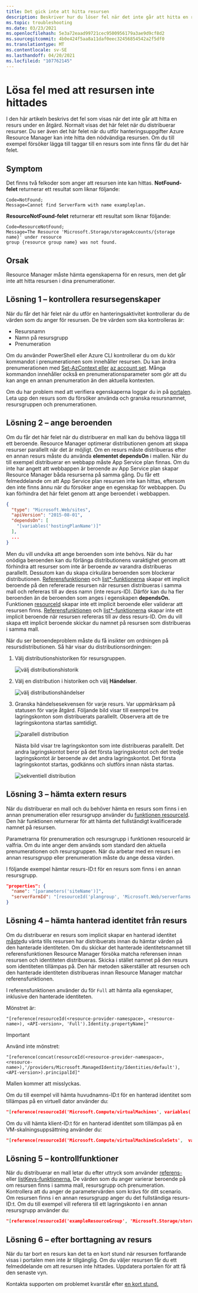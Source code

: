 ```yaml
---
title: Det gick inte att hitta resursen
description: Beskriver hur du löser fel när det inte går att hitta en resurs. Felet kan inträffa när du distribuerar en Azure Resource Manager eller när du vidtar hanteringsåtgärder.
ms.topic: troubleshooting
ms.date: 03/23/2021
ms.openlocfilehash: 5e3a72eaad99721cec9500956179a3ae9d9cf8d2
ms.sourcegitcommit: 4b0e424f5aa8a11daf0eec32456854542a2f5df0
ms.translationtype: MT
ms.contentlocale: sv-SE
ms.lasthandoff: 04/20/2021
ms.locfileid: "107762145"
---
```

# <a name="resolve-resource-not-found-errors"></a>Lösa fel med att resursen inte hittades

I den här artikeln beskrivs det fel som visas när det inte går att hitta en resurs under en åtgärd. Normalt visas det här felet när du distribuerar resurser. Du ser även det här felet när du utför hanteringsuppgifter Azure Resource Manager kan inte hitta den nödvändiga resursen. Om du till exempel försöker lägga till taggar till en resurs som inte finns får du det här felet.

## <a name="symptom"></a>Symptom

Det finns två felkoder som anger att resursen inte kan hittas. **NotFound-felet** returnerar ett resultat som liknar följande:

```
Code=NotFound;
Message=Cannot find ServerFarm with name exampleplan.
```

**ResourceNotFound-felet** returnerar ett resultat som liknar följande:

```
Code=ResourceNotFound;
Message=The Resource 'Microsoft.Storage/storageAccounts/{storage name}' under resource
group {resource group name} was not found.
```

## <a name="cause"></a>Orsak

Resource Manager måste hämta egenskaperna för en resurs, men det går inte att hitta resursen i dina prenumerationer.

## <a name="solution-1---check-resource-properties"></a>Lösning 1 – kontrollera resursegenskaper

När du får det här felet när du utför en hanteringsaktivitet kontrollerar du de värden som du anger för resursen. De tre värden som ska kontrolleras är:

* Resursnamn
* Namn på resursgrupp
* Prenumeration

Om du använder PowerShell eller Azure CLI kontrollerar du om du kör kommandot i prenumerationen som innehåller resursen. Du kan ändra prenumerationen med [Set-AzContext eller](/powershell/module/Az.Accounts/Set-AzContext) [az account set](/cli/azure/account#az_account_set). Många kommandon innehåller också en prenumerationsparameter som gör att du kan ange en annan prenumeration än den aktuella kontexten.

Om du har problem med att verifiera egenskaperna loggar du in på [portalen](https://portal.azure.com). Leta upp den resurs som du försöker använda och granska resursnamnet, resursgruppen och prenumerationen.

## <a name="solution-2---set-dependencies"></a>Lösning 2 – ange beroenden

Om du får det här felet när du distribuerar en mall kan du behöva lägga till ett beroende. Resource Manager optimerar distributionen genom att skapa resurser parallellt när det är möjligt. Om en resurs måste distribueras efter en annan resurs måste du använda **elementet dependsOn** i mallen. När du till exempel distribuerar en webbapp måste App Service plan finnas. Om du inte har angett att webbappen är beroende av App Service plan skapar Resource Manager båda resurserna på samma gång. Du får ett felmeddelande om att App Service plan resursen inte kan hittas, eftersom den inte finns ännu när du försöker ange en egenskap för webbappen. Du kan förhindra det här felet genom att ange beroendet i webbappen.

```json
{
  "type": "Microsoft.Web/sites",
  "apiVersion": "2015-08-01",
  "dependsOn": [
    "[variables('hostingPlanName')]"
  ],
  ...
}
```

Men du vill undvika att ange beroenden som inte behövs. När du har onödiga beroenden kan du förlänga distributionens varaktighet genom att förhindra att resurser som inte är beroende av varandra distribueras parallellt. Dessutom kan du skapa cirkulära beroenden som blockerar distributionen. [Referensfunktionen](template-functions-resource.md#reference) och [list*-funktionerna](template-functions-resource.md#list) skapar ett implicit beroende på den refererade resursen när resursen distribueras i samma mall och refereras till av dess namn (inte resurs-ID). Därför kan du ha fler beroenden än de beroenden som anges i egenskapen **dependsOn.** Funktionen [resourceId](template-functions-resource.md#resourceid) skapar inte ett implicit beroende eller validerar att resursen finns. [Referensfunktionen](template-functions-resource.md#reference) och [list*-funktionerna](template-functions-resource.md#list) skapar inte ett implicit beroende när resursen refereras till av dess resurs-ID. Om du vill skapa ett implicit beroende skickar du namnet på resursen som distribueras i samma mall.

När du ser beroendeproblem måste du få insikter om ordningen på resursdistributionen. Så här visar du distributionsordningen:

1. Välj distributionshistoriken för resursgruppen.

   ![välj distributionshistorik](./media/error-not-found/select-deployment.png)

2. Välj en distribution i historiken och välj **Händelser**.

   ![välj distributionshändelser](./media/error-not-found/select-deployment-events.png)

3. Granska händelsesekvensen för varje resurs. Var uppmärksam på statusen för varje åtgärd. Följande bild visar till exempel tre lagringskonton som distribuerats parallellt. Observera att de tre lagringskontona startas samtidigt.

   ![parallell distribution](./media/error-not-found/deployment-events-parallel.png)

   Nästa bild visar tre lagringskonton som inte distribueras parallellt. Det andra lagringskontot beror på det första lagringskontot och det tredje lagringskontot är beroende av det andra lagringskontot. Det första lagringskontot startas, godkänns och slutförs innan nästa startas.

   ![sekventiell distribution](./media/error-not-found/deployment-events-sequence.png)

## <a name="solution-3---get-external-resource"></a>Lösning 3 – hämta extern resurs

När du distribuerar en mall och du behöver hämta en resurs som finns i en annan prenumeration eller resursgrupp använder du [funktionen resourceId](template-functions-resource.md#resourceid). Den här funktionen returnerar för att hämta det fullständigt kvalificerade namnet på resursen.

Parametrarna för prenumeration och resursgrupp i funktionen resourceId är valfria. Om du inte anger dem används som standard den aktuella prenumerationen och resursgruppen. När du arbetar med en resurs i en annan resursgrupp eller prenumeration måste du ange dessa värden.

I följande exempel hämtar resurs-ID:t för en resurs som finns i en annan resursgrupp.

```json
"properties": {
  "name": "[parameters('siteName')]",
  "serverFarmId": "[resourceId('plangroup', 'Microsoft.Web/serverfarms', parameters('hostingPlanName'))]"
}
```

## <a name="solution-4---get-managed-identity-from-resource"></a>Lösning 4 – hämta hanterad identitet från resurs

Om du distribuerar en resurs som implicit skapar en hanterad identitet [måste](../../active-directory/managed-identities-azure-resources/overview.md)du vänta tills resursen har distribuerats innan du hämtar värden på den hanterade identiteten. Om du skickar det hanterade identitetsnamnet till referensfunktionen Resource Manager försöka matcha referensen innan resursen och identiteten distribueras. [](template-functions-resource.md#reference) Skicka i stället namnet på den resurs som identiteten tillämpas på. Den här metoden säkerställer att resursen och den hanterade identiteten distribueras innan Resource Manager matchar referensfunktionen.

I referensfunktionen använder du för `Full` att hämta alla egenskaper, inklusive den hanterade identiteten.

Mönstret är:

`"[reference(resourceId(<resource-provider-namespace>, <resource-name>), <API-version>, 'Full').Identity.propertyName]"`

> [!IMPORTANT]
> Använd inte mönstret:
>
> `"[reference(concat(resourceId(<resource-provider-namespace>, <resource-name>),'/providers/Microsoft.ManagedIdentity/Identities/default'),<API-version>).principalId]"`
>
> Mallen kommer att misslyckas.

Om du till exempel vill hämta huvudnamns-ID:t för en hanterad identitet som tillämpas på en virtuell dator använder du:

```json
"[reference(resourceId('Microsoft.Compute/virtualMachines', variables('vmName')),'2019-12-01', 'Full').identity.principalId]",
```

Om du vill hämta klient-ID:t för en hanterad identitet som tillämpas på en VM-skalningsuppsättning använder du:

```json
"[reference(resourceId('Microsoft.Compute/virtualMachineScaleSets',  variables('vmNodeType0Name')), 2019-12-01, 'Full').Identity.tenantId]"
```

## <a name="solution-5---check-functions"></a>Lösning 5 – kontrollfunktioner

När du distribuerar en mall letar du efter uttryck som använder [referens-](template-functions-resource.md#reference) eller [listKeys-funktionerna.](template-functions-resource.md#listkeys) De värden som du anger varierar beroende på om resursen finns i samma mall, resursgrupp och prenumeration. Kontrollera att du anger de parametervärden som krävs för ditt scenario. Om resursen finns i en annan resursgrupp anger du det fullständiga resurs-ID:t. Om du till exempel vill referera till ett lagringskonto i en annan resursgrupp använder du:

```json
"[reference(resourceId('exampleResourceGroup', 'Microsoft.Storage/storageAccounts', 'myStorage'), '2017-06-01')]"
```

## <a name="solution-6---after-deleting-resource"></a>Lösning 6 – efter borttagning av resurs

När du tar bort en resurs kan det ta en kort stund när resursen fortfarande visas i portalen men inte är tillgänglig. Om du väljer resursen får du ett felmeddelande om att resursen inte hittades. Uppdatera portalen för att få den senaste vyn.

Kontakta supporten om problemet kvarstår efter [en kort stund.](https://azure.microsoft.com/support/options/)
